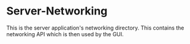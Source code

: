 # Server-Networking

This is the server application's networking directory. This contains the networking API which is then used by the GUI.
